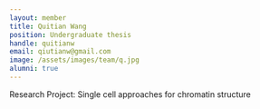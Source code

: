 ```yaml
---
layout: member
title: Quitian Wang
position: Undergraduate thesis
handle: quitianw
email: qiutianw@gmail.com
image: /assets/images/team/q.jpg
alumni: true
---
```


Research Project: Single cell approaches for chromatin structure